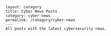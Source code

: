      layout: category
     title: Cyber News Posts
     category: cyber-news
     permalink: /category/cyber-news
     ---
     All posts with the latest cybersecurity news.
